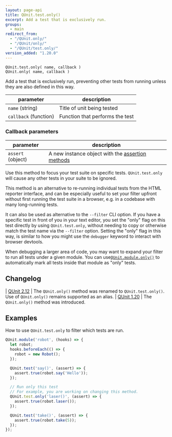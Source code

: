 ```yaml
---
layout: page-api
title: QUnit.test.only()
excerpt: Add a test that is exclusively run.
groups:
  - main
redirect_from:
  - "/QUnit.only/"
  - "/QUnit/only/"
  - "/QUnit/test.only/"
version_added: "1.20.0"
---
```


`QUnit.test.only( name, callback )`<br>
`QUnit.only( name, callback )`

Add a test that is exclusively run, preventing other tests from running unless they are also defined in this way.

| parameter | description |
|-----------|-------------|
| `name` (string) | Title of unit being tested |
| `callback` (function) | Function that performs the test |

### Callback parameters

| parameter | description |
|-----------|-------------|
| `assert` (object) | A new instance object with the [assertion methods](../assert/index.md) |

Use this method to focus your test suite on specific tests. `QUnit.test.only` will cause any other tests in your suite to be ignored.

This method is an alternative to re-running individual tests from the HTML reporter interface, and can be especially useful to set your filter upfront without first running the test suite in a browser, e.g. in a codebase with many long-running tests.

It can also be used as alternative to the `--filter` CLI option. If you have a specific test in front of you in your text editor, you set the "only" flag on this test directly by using `QUnit.test.only`, without needing to copy or otherwise match the test name via the `--filter` option. Setting the "only" flag in this way, is similar to how you might use the `debugger` keyword to interact with browser devtools.

When debugging a larger area of code, you may want to expand your filter to run all tests under a given module. You can use[`QUnit.module.only()`](./module.md) to automatically mark all tests inside that module as "only" tests.

## Changelog

| [QUnit 2.12](https://github.com/qunitjs/qunit/releases/tag/2.12.0) | The `QUnit.only()` method was renamed to `QUnit.test.only()`.<br/>Use of `QUnit.only()` remains supported as an alias.
| [QUnit 1.20](https://github.com/qunitjs/qunit/releases/tag/1.20.0) | The `QUnit.only()` method was introduced.

## Examples

How to use `QUnit.test.only` to filter which tests are run.

```js
QUnit.module('robot', (hooks) => {
  let robot;
  hooks.beforeEach(() => {
    robot = new Robot();
  });

  QUnit.test('say()', (assert) => {
    assert.true(robot.say('Hello'));
  });

  // Run only this test
  // For example, you are working on changing this method.
  QUnit.test.only('laser()', (assert) => {
    assert.true(robot.laser());
  });

  QUnit.test('take()', (assert) => {
    assert.true(robot.take(5));
  });
});
```
